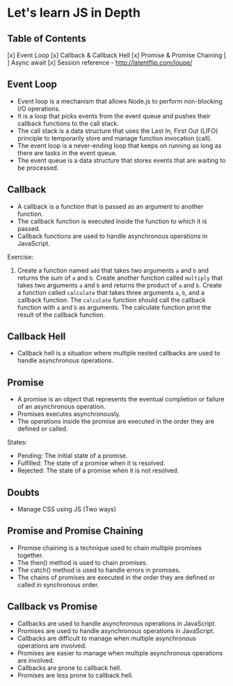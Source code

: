 # Let's learn JS in Depth

## Table of Contents

[x] Event Loop
[x] Callback & Callback Hell
[x] Promise & Promise Chaining
[ ] Async await
[x] Session reference - http://latentflip.com/loupe/

## Event Loop

- Event loop is a mechanism that allows Node.js to perform non-blocking I/O operations.
- It is a loop that picks events from the event queue and pushes their callback functions to the call stack.
- The call stack is a data structure that uses the Last In, First Out (LIFO) principle to temporarily store and manage function invocation (call).
- The event loop is a never-ending loop that keeps on running as long as there are tasks in the event queue.
- The event queue is a data structure that stores events that are waiting to be processed.

## Callback

- A callback is a function that is passed as an argument to another function.
- The callback function is executed inside the function to which it is passed.
- Callback functions are used to handle asynchronous operations in JavaScript.

Exercise:

1. Create a function named `add` that takes two arguments `a` and `b` and returns the sum of `a` and `b`. Create another function called `multiply` that takes two arguments `a` and `b` and returns the product of `a` and `b`. Create a function called `calculate` that takes three arguments `a`, `b`, and a callback function. The `calculate` function should call the callback function with `a` and `b` as arguments. The calculate function print the result of the callback function.

## Callback Hell

- Callback hell is a situation where multiple nested callbacks are used to handle asynchronous operations.

## Promise

- A promise is an object that represents the eventual completion or failure of an asynchronous operation.
- Promises executes asynchronously.
- The operations inside the promise are executed in the order they are defined or called.

States:

- Pending: The initial state of a promise.
- Fulfilled: The state of a promise when it is resolved.
- Rejected: The state of a promise when it is not resolved.

## Doubts

- Manage CSS using JS (Two ways)

## Promise and Promise Chaining

- Promise chaining is a technique used to chain multiple promises together.
- The then() method is used to chain promises.
- The catch() method is used to handle errors in promises.
- The chains of promises are executed in the order they are defined or called in synchronous order.

## Callback vs Promise

- Callbacks are used to handle asynchronous operations in JavaScript.
- Promises are used to handle asynchronous operations in JavaScript.
- Callbacks are difficult to manage when multiple asynchronous operations are involved.
- Promises are easier to manage when multiple asynchronous operations are involved.
- Callbacks are prone to callback hell.
- Promises are less prone to callback hell.
